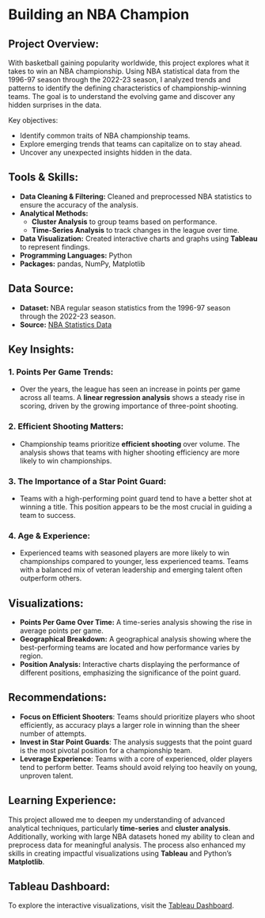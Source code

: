 # **Building an NBA Champion**

## Project Overview:
With basketball gaining popularity worldwide, this project explores what it takes to win an NBA championship. Using NBA statistical data from the 1996-97 season through the 2022-23 season, I analyzed trends and patterns to identify the defining characteristics of championship-winning teams. The goal is to understand the evolving game and discover any hidden surprises in the data.

Key objectives:
- Identify common traits of NBA championship teams.
- Explore emerging trends that teams can capitalize on to stay ahead.
- Uncover any unexpected insights hidden in the data.

## Tools & Skills:
- **Data Cleaning & Filtering:** Cleaned and preprocessed NBA statistics to ensure the accuracy of the analysis.
- **Analytical Methods:** 
    - **Cluster Analysis** to group teams based on performance.
    - **Time-Series Analysis** to track changes in the league over time.
- **Data Visualization:** Created interactive charts and graphs using **Tableau** to represent findings.
- **Programming Languages:** Python
- **Packages:** pandas, NumPy, Matplotlib

## Data Source:
- **Dataset:** NBA regular season statistics from the 1996-97 season through the 2022-23 season.
- **Source:** [NBA Statistics Data](https://www.kaggle.com/datasets/justinas/nba-players-data)

## Key Insights:
### 1. **Points Per Game Trends**:
   - Over the years, the league has seen an increase in points per game across all teams. A **linear regression analysis** shows a steady rise in scoring, driven by the growing importance of three-point shooting.

### 2. **Efficient Shooting Matters**:
   - Championship teams prioritize **efficient shooting** over volume. The analysis shows that teams with higher shooting efficiency are more likely to win championships.

### 3. **The Importance of a Star Point Guard**:
   - Teams with a high-performing point guard tend to have a better shot at winning a title. This position appears to be the most crucial in guiding a team to success.

### 4. **Age & Experience**:
   - Experienced teams with seasoned players are more likely to win championships compared to younger, less experienced teams. Teams with a balanced mix of veteran leadership and emerging talent often outperform others.

## Visualizations:
- **Points Per Game Over Time:** A time-series analysis showing the rise in average points per game.
- **Geographical Breakdown:** A geographical analysis showing where the best-performing teams are located and how performance varies by region.
- **Position Analysis:** Interactive charts displaying the performance of different positions, emphasizing the significance of the point guard.

## Recommendations:
- **Focus on Efficient Shooters**: Teams should prioritize players who shoot efficiently, as accuracy plays a larger role in winning than the sheer number of attempts.
- **Invest in Star Point Guards**: The analysis suggests that the point guard is the most pivotal position for a championship team.
- **Leverage Experience**: Teams with a core of experienced, older players tend to perform better. Teams should avoid relying too heavily on young, unproven talent.

## Learning Experience:
This project allowed me to deepen my understanding of advanced analytical techniques, particularly **time-series** and **cluster analysis**. Additionally, working with large NBA datasets honed my ability to clean and preprocess data for meaningful analysis. The process also enhanced my skills in creating impactful visualizations using **Tableau** and Python’s **Matplotlib**.

## Tableau Dashboard:
To explore the interactive visualizations, visit the [Tableau Dashboard](https://public.tableau.com/app/profile/joseph.anthony1978/viz/NBAStatsProject_17107236755600/Story1).
